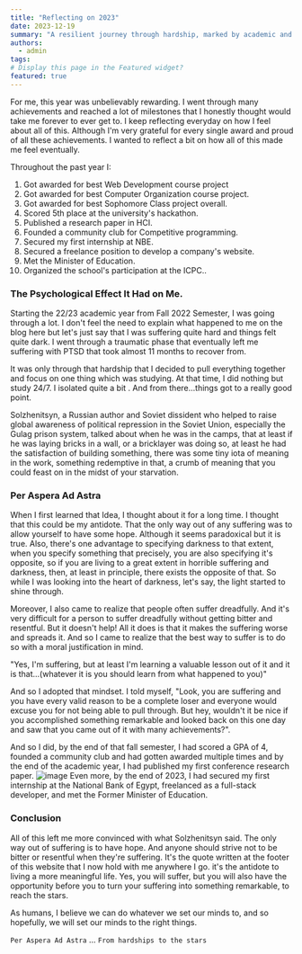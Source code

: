 ```yaml
---
title: "Reflecting on 2023"
date: 2023-12-19
summary: "A resilient journey through hardship, marked by academic and professional achievements."
authors:
  - admin
tags: 
# Display this page in the Featured widget?
featured: true
---
```


 For me, this year was unbelievably rewarding. I went through many achievements and reached a lot of milestones that I honestly thought would take me forever to ever get to. I keep reflecting everyday on how I feel about all of this. Although I'm very grateful for every single award and proud of all these achievements. I wanted to reflect a bit on how all of this made me feel eventually. 

Throughout the past year I:
1. Got awarded for best Web Development course project
2. Got awarded for best Computer Organization course project.
3. Got awarded for best Sophomore Class project overall.
4. Scored 5th place at the university's hackathon.
5. Published a research paper in HCI.
6. Founded a community club for Competitive programming.
7. Secured my first internship at NBE.
8. Secured a freelance position to develop a company's website.
9. Met the Minister of Education.
10. Organized the school's participation at the ICPC..


### The Psychological Effect It Had on Me.

Starting the 22/23 academic year from Fall 2022 Semester, I was going through a lot. I don't feel the need to explain what happened to me on the blog here but let's just say that I was suffering quite hard and things felt quite dark. I went through a traumatic phase that eventually left me suffering with PTSD that took almost 11 months to recover from.

It was only through that hardship that I decided to pull everything together and focus on one thing which was studying. At that time, I did nothing but study 24/7. I isolated quite a bit . And from there...things got to a really good point. 

Solzhenitsyn, a Russian author and Soviet dissident who helped to raise global awareness of political repression in the Soviet Union, especially the Gulag prison system, talked about when he was in the camps, that at least if he was laying bricks in a wall, or a bricklayer was doing so, at least he had the satisfaction of building something, there was some tiny iota of meaning in the work, something redemptive in that, a crumb of meaning that you could feast on in the midst of your starvation. 

### Per Aspera Ad Astra

When I first learned that Idea, I thought about it for a long time. I thought that this could be my antidote. That the only way out of any suffering was to allow yourself to have some hope. Although it seems paradoxical but it is true. Also, there's one advantage to specifying darkness to that extent, when you specify something that precisely, you are also specifying it's opposite, so if you are living to a great extent in horrible suffering and darkness, then, at least in principle, there exists the opposite of that. So while I was looking into the heart of darkness, let's say, the light started to shine through. 

Moreover, I also came to realize that people often suffer dreadfully. And it's very difficult for a person to suffer dreadfully without getting bitter and resentful. But it doesn't help! All it does is that it makes the suffering worse and spreads it. And so I came to realize that the best way to suffer is to do so with a moral justification in mind. 

"Yes, I'm suffering, but at least I'm learning a valuable lesson out of it and it is that...(whatever it is you should learn from what happened to you)"

And so I adopted that mindset. I told myself, "Look, you are suffering and you have every valid reason to be a complete loser and everyone would excuse you for not being able to pull through. But hey, wouldn't it be nice if you accomplished something remarkable and looked back on this one day and saw that you came out of it with many achievements?". 

And so I did, by the end of that fall semester, I had scored a GPA of 4, founded a community club and had gotten awarded multiple times and by the end of the academic year, I had published my first conference research paper. 
![image](./IMG_4019.HEIC)
Even more, by the end of 2023, I had secured my first internship at the National Bank of Egypt, freelanced as a full-stack developer, and met the Former Minister of Education. 

### Conclusion 

All of this left me more convinced with what Solzhenitsyn said. The only way out of suffering is to have hope. And anyone should strive not to be bitter or resentful when they're suffering. It's the quote written at the footer of this website that I now hold with me anywhere I go. it's the antidote to living a more meaningful life. Yes, you will suffer, but you will also have the opportunity before you to turn your suffering into something remarkable, to reach the stars.

As humans, I believe we can do whatever we set our minds to, and so hopefully, we will set our minds to the right things. 

`Per Aspera Ad Astra` ... `From hardships to the stars` 